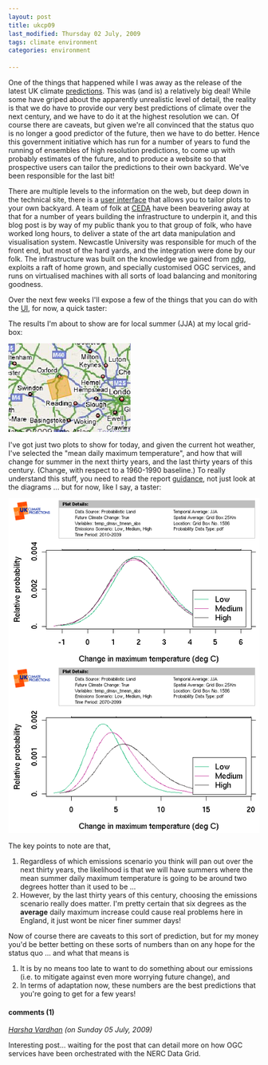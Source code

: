 ```yaml
---
layout: post
title: ukcp09
last_modified: Thursday 02 July, 2009
tags: climate environment
categories: environment

---
```

One of the things that happened while I was away as the release of the latest UK climate [predictions](http://ukcp09.defra.gov.uk/). This was (and is) a relatively big deal! While some have griped about the apparently unrealistic level of detail, the reality is that we do have to provide our very best predictions of climate over the next century, and we have to do it at the highest resolution we can. Of course there are caveats, but given we're all convinced that the status quo is no longer a good predictor of the future, then we have to do better. Hence this government initiative which has run for a number of years to fund the running of ensembles of high resolution predictions, to come up with probably estimates of the future, and to produce a website so that prospective users can tailor the predictions to their own backyard. We've been responsible for the last bit!

There are multiple levels to the information on the web, but deep down in the technical site, there is a [user interface](http://ukclimateprojections-ui.defra.gov.uk) that allows you to tailor plots to your own backyard. A team of folk at [CEDA](http://www.ceda.ac.uk) have been beavering away at that for a number of years building the infrastructure to underpin it, and this blog post is by way of my public thank you to that group of folk, who have worked long hours, to deliver a state of the art data manipulation and visualisation system. Newcastle University was responsible for much of the front end, but most of the hard yards, and the integration were done by our folk.  The infrastructure was built on the knowledge we gained from [ndg](http://ndg.nerc.ac.uk), exploits a raft of home grown, and specially customised OGC services, and runs on virtualised machines with all sorts of load balancing and monitoring goodness.

Over the next few weeks I'll expose a few of the things that you can do with the [UI](http://ukclimateprojections-ui.defra.gov.uk), for now, a quick taster: 

The results I'm about to show are for local summer (JJA) at my local grid-box:

![Image: IMAGE: static/2009/07/02/grid.jpg ](/assets/images/2009-07-02-grid.jpg)

I've got just two plots to show for today, and given the current hot weather, I've selected the "mean daily maximum temperature", and how that will change for summer in the next thirty years, and the last thirty years of this century. (Change, with respect to a 1960-1990 baseline.) To really understand this stuff, you need to read the report
[guidance](http://ukclimateprojections.defra.gov.uk/content/view/514/498/index.html), not just look at the diagrams ... but for now, like I say, a taster:

![Image: IMAGE: static/2009/07/02/ukcp_summer_tmean.png ](/assets/images/2009-07-02-ukcp_summer_tmean.png)

The key points to note are that, 
1. Regardless of which emissions scenario you think will pan out over the next thirty years, the likelihood is that we will have summers where the mean summer daily maximum temperature is going to be around two degrees hotter than it used to be ...
1. However, by the last thirty years of this century, choosing the emissions scenario really does matter. I'm pretty certain that six degrees as the **average** daily maximum increase could cause real problems here in England, it just wont be nicer finer summer days!

Now of course there are caveats to this sort of prediction, but for my money you'd be better betting on these sorts of numbers than on any hope for the status quo ... and what that means is 
1.  It is by no means too late to want to do something about our emissions (i.e. to mitigate against even more worrying future change), and
1. In terms of adaptation now, these numbers are the best predictions that you're going to get for a few years!

#### comments (1)

*[Harsha Vardhan](http://twitter.com/harsham) (on Sunday 05 July, 2009)*

Interesting post... waiting for the post that can detail more on how OGC services have been orchestrated with the NERC Data Grid.

